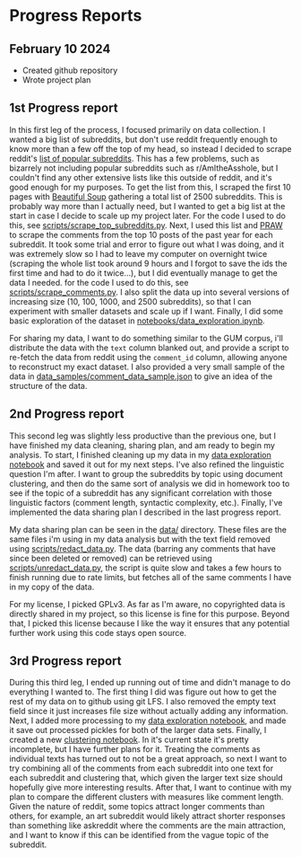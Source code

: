 # Progress Reports

## February 10 2024
- Created github repository
- Wrote project plan

## 1st Progress report
In this first leg of the process, I focused primarily on data collection. I wanted a big list of subreddits, but don't use reddit frequently enough to know more than a few off the top of my head, so instead I decided to scrape reddit's [list of popular subreddits](https://www.reddit.com/best/communities/1/). This has a few problems, such as bizarrely not including popular subreddits such as r/AmItheAsshole, but I couldn't find any other extensive lists like this outside of reddit, and it's good enough for my purposes. To get the list from this, I scraped the first 10 pages with [Beautiful Soup](https://pypi.org/project/beautifulsoup4/) gathering a total list of 2500 subreddits. This is probably way more than I actually need, but I wanted to get a big list at the start in case I decide to scale up my project later. For the code I used to do this, see [scripts/scrape_top_subreddits.py](https://github.com/Data-Science-for-Linguists-2024/subreddit-clustering/blob/main/scripts/scrape_top_subreddits.py). Next, I used this list and [PRAW](https://pypi.org/project/praw/) to scrape the comments from the top 10 posts of the past year for each subreddit. It took some trial and error to figure out what I was doing, and it was extremely slow so I had to leave my computer on overnight twice (scraping the whole list took around 9 hours and I forgot to save the ids the first time and had to do it twice...), but I did eventually manage to get the data I needed. for the code I used to do this, see [scripts/scrape_comments.py](https://github.com/Data-Science-for-Linguists-2024/subreddit-clustering/blob/main/scripts/scrape_comments.py). I also split the data up into several versions of increasing size (10, 100, 1000, and 2500 subreddits), so that I can experiment with smaller datasets and scale up if I want. Finally, I did some basic exploration of the dataset in [notebooks/data_exploration.ipynb](https://github.com/Data-Science-for-Linguists-2024/subreddit-clustering/blob/main/notebooks/data_exploration.ipynb).

For sharing my data, I want to do something similar to the GUM corpus, i'll distribute the data with the `text` column blanked out, and provide a script to re-fetch the data from reddit using the `comment_id` column, allowing anyone to reconstruct my exact dataset. I also provided a very small sample of the data in [data_samples/comment_data_sample.json](https://github.com/Data-Science-for-Linguists-2024/subreddit-clustering/blob/main/data_samples/comment_data_sample.json) to give an idea of the structure of the data.

## 2nd Progress report
This second leg was slightly less productive than the previous one, but I have finished my data cleaning, sharing plan, and am ready to begin my analysis. To start, I finished cleaning up my data in my [data exploration notebook](https://github.com/Data-Science-for-Linguists-2024/subreddit-clustering/blob/main/notebooks/data_exploration.ipynb) and saved it out for my next steps. I've also refined the linguistic question I'm after. I want to group the subreddits by topic using document clustering, and then do the same sort of analysis we did in homework too to see if the topic of a subreddit has any significant correlation with those linguistic factors (comment length, syntactic complexity, etc.). Finally, I've implemented the data sharing plan I described in the last progress report.

My data sharing plan can be seen in the [data/](https://github.com/Data-Science-for-Linguists-2024/subreddit-clustering/tree/main/data) directory. These files are the same files i'm using in my data analysis but with the text field removed using [scripts/redact_data.py](https://github.com/Data-Science-for-Linguists-2024/subreddit-clustering/blob/main/scripts/redact_data.py). The data (barring any comments that have since been deleted or removed) can be retrieved using [scripts/unredact_data.py](https://github.com/Data-Science-for-Linguists-2024/subreddit-clustering/blob/main/scripts/unredact_data.py), the script is quite slow and takes a few hours to finish running due to rate limits, but fetches all of the same comments I have in my copy of the data.

For my license, I picked GPLv3. As far as I'm aware, no copyrighted data is directly shared in my project, so this license is fine for this purpose. Beyond that, I picked this license because I like the way it ensures that any potential further work using this code stays open source.

## 3rd Progress report
During this third leg, I ended up running out of time and didn't manage to do everything I wanted to. The first thing I did was figure out how to get the rest of my data on to github using git LFS. I also removed the empty text field since it just increases file size without actually adding any information. Next, I added more processing to my [data exploration notebook](https://github.com/Data-Science-for-Linguists-2024/subreddit-clustering/blob/main/notebooks/data_exploration.ipynb), and made it save out processed pickles for both of the larger data sets. Finally, I created a new [clustering notebook](https://github.com/Data-Science-for-Linguists-2024/subreddit-clustering/blob/main/notebooks/clustering.ipynb). In it's current state it's pretty incomplete, but I have further plans for it. Treating the comments as individual texts has turned out to not be a great approach, so next I want to try combining all of the comments from each subreddit into one text for each subreddit and clustering that, which given the larger text size should hopefully give more interesting results. After that, I want to continue with my plan to compare the different clusters with measures like comment length. Given the nature of reddit, some topics attract longer comments than others, for example, an art subreddit would likely attract shorter responses than something like askreddit where the comments are the main attraction, and I want to know if this can be identified from the vague topic of the subreddit.
